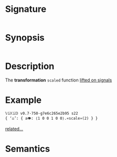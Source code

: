 # Signature
```vikid-signature
```

# Synopsis
```vikid-synopsis
```

# Description
The __transformation__ `scaled` function [lifted on signals](/refman/concepts/pure_functions)

# Example
```vikid-script
𝕍i𝕂i𝔻 v0.7-750-g7e6c265e2b95 s22
{ ‘⌂’: { a👁: ⟨1 0 0 1 0 0⟩.«scale»(2) } }
```


[related...](https://en.wikipedia.org/wiki/Scaling_(geometry))

# Semantics